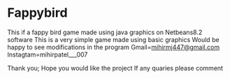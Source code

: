 # Fappybird
This if a fappy bird game made using java graphics on Netbeans8.2 software
This is a very simple game made using basic graphics 
Would be happy to see modifications in the program 
Gmail=mihirmj447@gmail.com
Instagtam=mihirpatel___007

Thank you;
Hope you would like the project
If any quaries please comment
